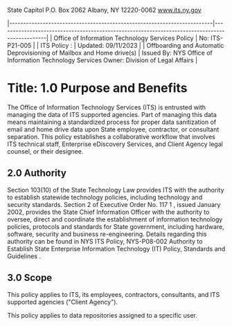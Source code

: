 State Capitol P.O. Box 2062 Albany, NY 12220-0062 www.its.ny.gov

|-------------------------------------------------------------------------|-----------------------------------------------------------------------------------------------|
| Office of Information  Technology Services Policy                       | No:  ITS-P21-005                                                                              |
| ITS Policy :                                                            | Updated:  09/11/2023                                                                          |
| Offboarding and Automatic  Deprovisioning of Mailbox  and Home drive(s) | Issued By:  NYS Office of Information  Technology Services  Owner:  Division of Legal Affairs |

# Title: **1.0 Purpose and Benefits**

The Office of Information Technology Services (ITS) is entrusted with managing the data of ITS supported agencies. Part of managing this data means maintaining a standardized process for proper data sanitization of email and home drive data upon State employee, contractor, or consultant separation. This policy establishes a collaborative workflow that involves ITS technical staff, Enterprise eDiscovery Services, and Client Agency legal counsel, or their designee.

## **2.0 Authority**

Section 103(10) of the State Technology Law provides ITS with the authority to establish statewide technology policies, including technology and security standards. Section 2 of Executive Order No. 117 1 , issued January 2002, provides the State Chief Information Officer with the authority to oversee, direct and coordinate the establishment of information technology policies, protocols and standards for State government, including hardware, software, security and business re-engineering. Details regarding this authority can be found in NYS ITS Policy, NYS-P08-002 Authority to Establish State Enterprise Information Technology (IT) Policy, Standards and Guidelines .

## **3.0 Scope**

This policy applies to ITS, its employees, contractors, consultants, and ITS supported agencies ("Client Agency").

This policy applies to data repositories assigned to a specific user.